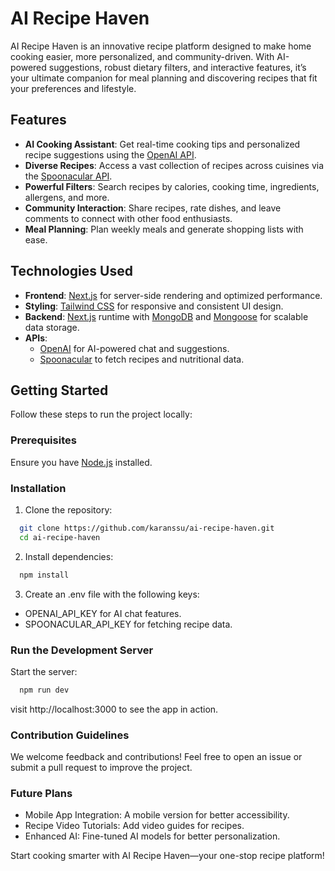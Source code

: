 # AI Recipe Haven

AI Recipe Haven is an innovative recipe platform designed to make home cooking easier, more personalized, and community-driven. With AI-powered suggestions, robust dietary filters, and interactive features, it’s your ultimate companion for meal planning and discovering recipes that fit your preferences and lifestyle.

## Features

- **AI Cooking Assistant**: Get real-time cooking tips and personalized recipe suggestions using the [OpenAI API](https://platform.openai.com/overview).
- **Diverse Recipes**: Access a vast collection of recipes across cuisines via the [Spoonacular API](https://spoonacular.com/food-api).
- **Powerful Filters**: Search recipes by calories, cooking time, ingredients, allergens, and more.
- **Community Interaction**: Share recipes, rate dishes, and leave comments to connect with other food enthusiasts.
- **Meal Planning**: Plan weekly meals and generate shopping lists with ease.

## Technologies Used

- **Frontend**: [Next.js](https://nextjs.org) for server-side rendering and optimized performance.
- **Styling**: [Tailwind CSS](https://tailwindcss.com) for responsive and consistent UI design.
- **Backend**: [Next.js](https://nextjs.org) runtime with [MongoDB](https://www.mongodb.com/) and [Mongoose](https://mongoosejs.com) for scalable data storage.
- **APIs**:
  - [OpenAI](https://platform.openai.com/overview) for AI-powered chat and suggestions.
  - [Spoonacular](https://spoonacular.com/food-api) to fetch recipes and nutritional data.

## Getting Started

Follow these steps to run the project locally:

### Prerequisites

Ensure you have [Node.js](https://nodejs.org/) installed.

### Installation

1. Clone the repository:

```bash
  git clone https://github.com/karanssu/ai-recipe-haven.git
  cd ai-recipe-haven
```

2. Install dependencies:

```bash
  npm install
```

3. Create an .env file with the following keys:

- OPENAI_API_KEY for AI chat features.
- SPOONACULAR_API_KEY for fetching recipe data.

### Run the Development Server

Start the server:

```bash
  npm run dev
```

visit http://localhost:3000 to see the app in action.

### Contribution Guidelines

We welcome feedback and contributions!
Feel free to open an issue or submit a pull request to improve the project.

### Future Plans

- Mobile App Integration: A mobile version for better accessibility.
- Recipe Video Tutorials: Add video guides for recipes.
- Enhanced AI: Fine-tuned AI models for better personalization.

Start cooking smarter with AI Recipe Haven—your one-stop recipe platform!
